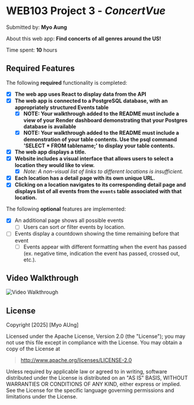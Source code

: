 # WEB103 Project 3 - *ConcertVue*

Submitted by: **Myo Aung**

About this web app: **Find concerts of all genres around the US!**

Time spent: **10** hours

## Required Features

The following **required** functionality is completed:

<!-- Make sure to check off completed functionality below -->

- [x] **The web app uses React to display data from the API**
- [x] **The web app is connected to a PostgreSQL database, with an appropriately structured Events table**
  - [x]  **NOTE: Your walkthrough added to the README must include a view of your Render dashboard demonstrating that your Postgres database is available**
  - [x]  **NOTE: Your walkthrough added to the README must include a demonstration of your table contents. Use the psql command 'SELECT * FROM tablename;' to display your table contents.**
- [x] **The web app displays a title.**
- [x] **Website includes a visual interface that allows users to select a location they would like to view.**
  - [x] *Note: A non-visual list of links to different locations is insufficient.* 
- [x] **Each location has a detail page with its own unique URL.**
- [x] **Clicking on a location navigates to its corresponding detail page and displays list of all events from the `events` table associated with that location.**

The following **optional** features are implemented:

- [x] An additional page shows all possible events
  - [ ] Users can sort *or* filter events by location.
- [ ] Events display a countdown showing the time remaining before that event
  - [ ] Events appear with different formatting when the event has passed (ex. negative time, indication the event has passed, crossed out, etc.).

## Video Walkthrough


<img src='concertvue2.gif' title='Video Walkthrough' width='' alt='Video Walkthrough' />

<!-- Replace this with whatever GIF tool you used! -->
<!-- Recommended tools:
[Kap](https://getkap.co/) for macOS
[ScreenToGif](https://www.screentogif.com/) for Windows
[peek](https://github.com/phw/peek) for Linux. -->

## License

Copyright [2025] [Myo AUng]

Licensed under the Apache License, Version 2.0 (the "License"); you may not use this file except in compliance with the License. You may obtain a copy of the License at

> http://www.apache.org/licenses/LICENSE-2.0

Unless required by applicable law or agreed to in writing, software distributed under the License is distributed on an "AS IS" BASIS, WITHOUT WARRANTIES OR CONDITIONS OF ANY KIND, either express or implied. See the License for the specific language governing permissions and limitations under the License.